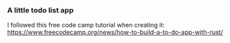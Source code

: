### A little todo list app

I followed this free code camp tutorial when creating it: https://www.freecodecamp.org/news/how-to-build-a-to-do-app-with-rust/
